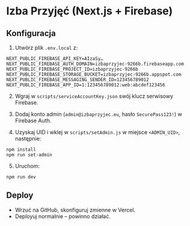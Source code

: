 # Izba Przyjęć (Next.js + Firebase)

## Konfiguracja

1. Utwórz plik `.env.local` z:
```
NEXT_PUBLIC_FIREBASE_API_KEY=AIzaSy… 
NEXT_PUBLIC_FIREBASE_AUTH_DOMAIN=izbaprzyjec-9266b.firebaseapp.com
NEXT_PUBLIC_FIREBASE_PROJECT_ID=izbaprzyjec-9266b
NEXT_PUBLIC_FIREBASE_STORAGE_BUCKET=izbaprzyjec-9266b.appspot.com
NEXT_PUBLIC_FIREBASE_MESSAGING_SENDER_ID=123456789012
NEXT_PUBLIC_FIREBASE_APP_ID=1:123456789012:web:abcdef123456
```

2. Wgraj w `scripts/serviceAccountKey.json` swój klucz serwisowy Firebase.

3. Dodaj konto admin (`admin@izbaprzyjec.eu`, hasło `SecurePass123!`) w Firebase Auth.

4. Uzyskaj UID i wklej w `scripts/setAdmin.js` w miejsce `<ADMIN_UID>`, następnie:
```
npm install
npm run set-admin
```

5. Uruchom:
```
npm run dev
```

## Deploy

- Wrzuć na GitHub, skonfiguruj zmienne w Vercel.
- Deployuj normalnie – powinno działać.

